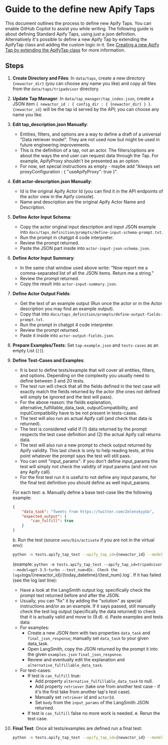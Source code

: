 # Guide to the define new Apify Taps

This document outlines the process to define new Apify Taps. You can enable GitHub Copilot to assist you while writing.
The following guide is about defining Standard Apify Taps, using just a json definition.
Alternatively it's possible to define a new Apify Tap by extending the ApifyTap class and adding the custom logic in it. See [Creating a new Apify Tap by extending the ApifyTap class](#creating-a-new-apify-tap-by-extending-the-apifytap-class) for more information.

## Steps

1. **Create Directory and Files**: In `data/taps`, create a new directory `{newactor_dir}` (you can choose any name you like) and copy all files from the `data/taps/tripadvisor` directory.

2. **Update Tap Manager**: In `data/tap_manager/tap_index.json`, create a JSON item `{ newactor_id : { config_dir : { {newactor_dir} } }`. `{newactor_id}` will be the tap id served by the API; you can choose any name you like.

3. **Edit tap_description.json Manually**:
   - Entities, filters, and options are a way to define a draft of a universal "Data retriever model". They are not used now but might be used in future engineering improvements.
   - This is the definition of a tap, not an actor. The filters/options are about the ways the end user can request data through the Tap. For example, ApifyProxy shouldn't be presented as an option.
   - For now, set special instructions as empty - maybe add "Always set proxyConfiguration : {  \"useApifyProxy\": true    }".

4. **Edit actor-description.json Manually**:
   - Id is the original Apify Actor Id (you can find it in the API endpoints of the actor view in the Apify console).
   - Name and description are the original Apify Actor Name and Description.

5. **Define Actor Input Schema**:
   - Copy the actor original input description and input JSON example into `docs/taps_definition/prompts/define-input-schema-prompt.txt`.
   - Run the prompt in chatgpt 4 code interpreter.
   - Review the prompt returned.
   - Paste the JSON part inside into `actor-input-json-schema.json`.

6. **Define Actor Input Summary**:
   - In the same chat window used above write: "Now report me a comma-separated list of all the JSON items. Return me a string."
   - Review the prompt returned.
   - Copy the result into `actor-input-summary.json`.

7. **Define Actor Output Fields**:
   - Get the text of an example output (Run once the actor or in the Actor description you may find an example output).
   - Copy that into `docs/taps_definition/prompts/define-output-fields-prompt.txt`.
   - Run the prompt in chatgpt 4 code interpreter.
   - Review the prompt returned.
   - Paste it inside into `actor-output-fields.json`.

8. **Prepare Examples/Tests**: Set `tap-example.json` and `tests-cases` as an empty List (`[]`).

9. **Define Test-Cases and Examples**:
   - It is best to define tests/example that will cover all entities, filters, and options. Depending on the complexity you usually need to define between 3 and 20 tests.
   - The test run will check that all the fields defined in the test case will exactly match the fields returned by the actor (the ones not defined will simply be ignored and the test will pass).
   - For the above reason: the fields explanation, alternative_fulfillable_data_task, outputCompatibility, and inputCompatibility have to be not present in tests-cases.
   - The test will also run an actual Apify call (and check that data is returned).
   - The test is considered valid if (1) data returned by the prompt respects the test case definition and (2) the actual Apify call returns data.
   - The test will also run a new prompt to check output returned by Apify validity. This last check is only to help reading tests, at this point whatever the prompt says the test will still pass.
   - You can omit "input_params": if you don't define input_params the test will simply not check the validity of input params (and not run any Apify call).
   - For the first test run it is useful to not define any input params, for the final test definition you should define as well input_params.

   For each test:
   a. Manually define a base test-case like the following example:
      ```json
      {
          "data_task": "Tweets from https://twitter.com/ZelenskyyUa",
          "expected_output": {
              "can_fulfill": true
          }
      }
      ```
    b. Run the test (source `venv/bin/activate` if you are not in the virtual env):
      ```bash
      python -m tests.apify_tap_test --apify_tap_id={newactor_id} --model=gpt-3.5-turbo --test_num={test_num}
      ```
      (example: `python -m tests.apify_tap_test --apify_tap_id=tripadvisor --model=gpt-3.5-turbo --test_num=0`)`
   c. Check the logs `logs/{newactor_id}/{today_datetime}/{test_num}.log`. If it has failed (see the log last line):
      - Have a look at the LangSmith output log; specifically check the prompt text returned before and after the JSON.
      - Usually, you can "fix" it by adding the "solution" as special instructions and/or as an example.
      If it says passed, still manually check the test log output (specifically the data returned) to check that it is actually valid and move to (9.d).
   d. Paste examples and tests data:
      - For examples:
        - Create a new JSON item with two properties `data_task` and `final_json_response`; manually set `data_task` to your given data_task.
        - Open LangSmith, copy the JSON returned by the prompt it into the given `examples.json` `final_json_response`.
        - Review and eventually edit the explanation and `alternative_fulfillable_data_task`.
      - For test-cases:
        - If test is `can_fulfill` true:
          - Add property `alternative_fulfillable_data_task` to null.
          - Add property `retriever` (take one from another test case - if it's the first take from another tap's test case).
          - Manually set `retriever` id and `actorId`.
          - Set `body` from the `input_params` of the LangSmith JSON returned.
        - If test is `can_fulfill` false no more work is needed.
   e. Rerun the test case.

10. **Final Test**: Once all tests/examples are defined run a final test:
    ```bash
    python -m tests.apify_tap_test --apify_tap_id={newactor_id} --model=gpt-3.5-turbo
    ```